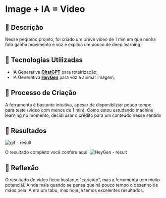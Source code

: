# Image + IA = Video

## 📒 Descrição

Nesse pequeno projeto, foi criado um breve vídeo de 1 min em que minha foto ganha movimento e voz e explica um pouco de deep learning.

## 🤖 Tecnologias Utilizadas

- IA Generativa **[ChatGPT](https://chat.openai.com)** para roteirização;
- IA Generativa **[HeyGen](https://www.heygen.com/)** para voz e animar imagem;

## 🧐 Processo de Criação

A ferramenta é bastante intuitiva, apesar de disponibilziar pouco tempo para teste (vídeo com menos de 1 min). Como estou estudando machine learning no momento, decidi usar o crédito para um conteúdo nesse sentido

## 🚀 Resultados

![gif - result](resultado.gif)

O resultado completo você confere aqui: ![HeyGen - result](https://app.heygen.com/share/abe0784523654db78cda368d32ea4730)


## 💭 Reflexão
O resultado do vídeo ficou bastante "caricato", mas a ferramenta tem muito potencial. Ainda mais quando se pensa que há pouco tempo o desenho de mãos pela IA era um tabu, mas hoje já temos excelentes resultados.
